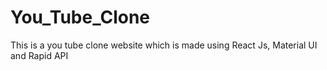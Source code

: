 # You_Tube_Clone
This is a you tube clone website which is made using React Js, Material UI and Rapid API
